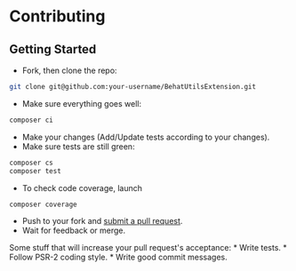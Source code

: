 # Contributing

## Getting Started
 * Fork, then clone the repo:
```bash
git clone git@github.com:your-username/BehatUtilsExtension.git
````

 * Make sure everything goes well:
```bash
composer ci
```

 * Make your changes (Add/Update tests according to your changes).
 * Make sure tests are still green:
```bash
composer cs
composer test
```

 * To check code coverage, launch
```bash
composer coverage
```

 * Push to your fork and [submit a pull request](https://github.com/yoanm/BehatUtilsExtension/compare/).
 * Wait for feedback or merge.

  Some stuff that will increase your pull request's acceptance:
    * Write tests.
    * Follow PSR-2 coding style.
    * Write good commit messages.
